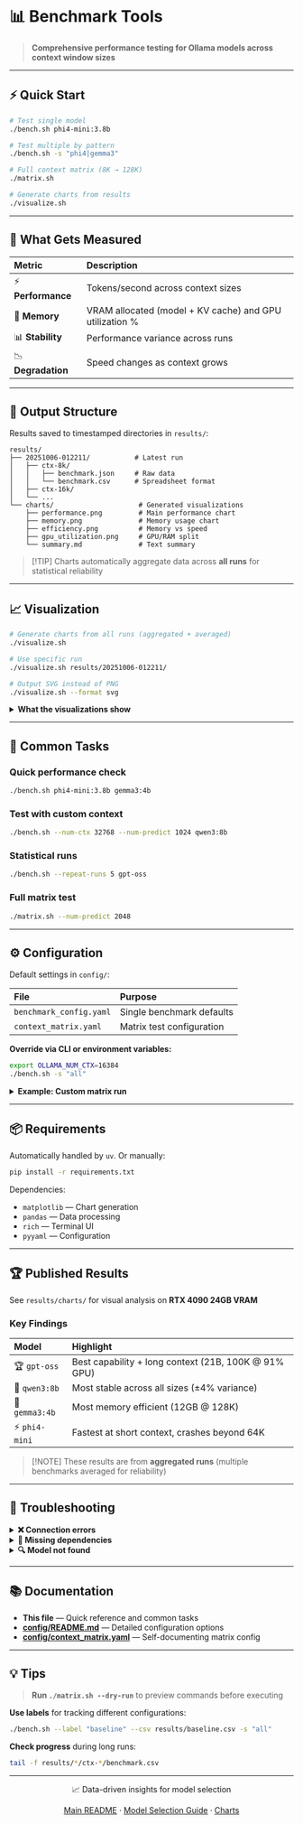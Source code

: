 # 📊 Benchmark Tools

> **Comprehensive performance testing for Ollama models across context window sizes**

______________________________________________________________________

## ⚡ Quick Start

```bash
# Test single model
./bench.sh phi4-mini:3.8b

# Test multiple by pattern
./bench.sh -s "phi4|gemma3"

# Full context matrix (8K → 128K)
./matrix.sh

# Generate charts from results
./visualize.sh
```

______________________________________________________________________

## 📏 What Gets Measured

| **Metric**         | **Description**                                         |
| :----------------- | :------------------------------------------------------ |
| ⚡ **Performance** | Tokens/second across context sizes                      |
| 💾 **Memory**      | VRAM allocated (model + KV cache) and GPU utilization % |
| 📊 **Stability**   | Performance variance across runs                        |
| 📉 **Degradation** | Speed changes as context grows                          |

______________________________________________________________________

## 📂 Output Structure

Results saved to timestamped directories in `results/`:

```text
results/
├── 20251006-012211/           # Latest run
│   ├── ctx-8k/
│   │   ├── benchmark.json     # Raw data
│   │   └── benchmark.csv      # Spreadsheet format
│   ├── ctx-16k/
│   └── ...
└── charts/                     # Generated visualizations
    ├── performance.png         # Main performance chart
    ├── memory.png              # Memory usage chart
    ├── efficiency.png          # Memory vs speed
    ├── gpu_utilization.png     # GPU/RAM split
    └── summary.md              # Text summary
```

> \[!TIP\] Charts automatically aggregate data across **all runs** for statistical reliability

______________________________________________________________________

## 📈 Visualization

```bash
# Generate charts from all runs (aggregated + averaged)
./visualize.sh

# Use specific run
./visualize.sh results/20251006-012211/

# Output SVG instead of PNG
./visualize.sh --format svg
```

<details>
<summary><b>What the visualizations show</b></summary>

<br>

- **benchmark.png** — 🎯 Combined performance + GPU utilization view
- **memory.png** — 💾 VRAM allocation across context sizes
- **performance.png** — ⚡ Standalone performance view (reference)

</details>

______________________________________________________________________

## 🎯 Common Tasks

### Quick performance check

```bash
./bench.sh phi4-mini:3.8b gemma3:4b
```

### Test with custom context

```bash
./bench.sh --num-ctx 32768 --num-predict 1024 qwen3:8b
```

### Statistical runs

```bash
./bench.sh --repeat-runs 5 gpt-oss
```

### Full matrix test

```bash
./matrix.sh --num-predict 2048
```

______________________________________________________________________

## ⚙️ Configuration

Default settings in `config/`:

| File                    | Purpose                   |
| :---------------------- | :------------------------ |
| `benchmark_config.yaml` | Single benchmark defaults |
| `context_matrix.yaml`   | Matrix test configuration |

**Override via CLI or environment variables:**

```bash
export OLLAMA_NUM_CTX=16384
./bench.sh -s "all"
```

<details>
<summary><b>Example: Custom matrix run</b></summary>

<br>

Edit `config/context_matrix.yaml`:

```yaml
matrix:
  context_sizes:
    - 8192   # 8K
    - 16384  # 16K
    - 32768  # 32K
    - 65536  # 64K
    - 102400 # 100K

  models:
    - phi4-mini:3.8b
    - qwen3:8b
    - gpt-oss

benchmark:
  repeat_runs: 10  # Run each config 10 times
```

Then: `./matrix.sh`

</details>

______________________________________________________________________

## 📦 Requirements

Automatically handled by `uv`. Or manually:

```bash
pip install -r requirements.txt
```

Dependencies:

- `matplotlib` — Chart generation
- `pandas` — Data processing
- `rich` — Terminal UI
- `pyyaml` — Configuration

______________________________________________________________________

## 🏆 Published Results

See `results/charts/` for visual analysis on **RTX 4090 24GB VRAM**

### Key Findings

| Model          | Highlight                                            |
| :------------- | :--------------------------------------------------- |
| 🏆 `gpt-oss`   | Best capability + long context (21B, 100K @ 91% GPU) |
| 🎯 `qwen3:8b`  | Most stable across all sizes (±4% variance)          |
| 💚 `gemma3:4b` | Most memory efficient (12GB @ 128K)                  |
| ⚡ `phi4-mini` | Fastest at short context, crashes beyond 64K         |

> \[!NOTE\] These results are from **aggregated runs** (multiple benchmarks averaged for reliability)

______________________________________________________________________

## 🔧 Troubleshooting

<details>
<summary><b>❌ Connection errors</b></summary>

<br>

```bash
curl http://localhost:11434/api/tags  # Check Ollama is running
```

</details>

<details>
<summary><b>🐍 Missing dependencies</b></summary>

<br>

```bash
uv pip install -r requirements.txt
```

</details>

<details>
<summary><b>🔍 Model not found</b></summary>

<br>

```bash
ollama list         # Check installed
ollama pull <model> # Install missing
```

</details>

______________________________________________________________________

## 📚 Documentation

- **This file** — Quick reference and common tasks
- **[config/README.md](config/README.md)** — Detailed configuration options
- **[config/context_matrix.yaml](config/context_matrix.yaml)** — Self-documenting matrix config

______________________________________________________________________

## 💡 Tips

> **Run `./matrix.sh --dry-run`** to preview commands before executing

**Use labels** for tracking different configurations:

```bash
./bench.sh --label "baseline" --csv results/baseline.csv -s "all"
```

**Check progress** during long runs:

```bash
tail -f results/*/ctx-*/benchmark.csv
```

______________________________________________________________________

<div align="center">

📈 Data-driven insights for model selection

[Main README](../README.md) · [Model Selection Guide](../MODEL_SELECTION_GUIDE.md) · [Charts](results/charts/)

</div>
